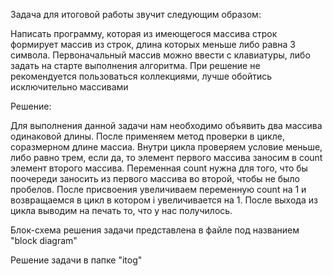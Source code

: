 Задача для итоговой работы звучит следующим образом:

Написать программу, которая из имеющегося массива строк формирует массив из строк, длина которых меньше либо равна 3 символа. Первоначальный массив можно ввести с клавиатуры, либо задать на старте выполнения алгоритма. При решение не рекомендуется пользоваться коллекциями, лучше обойтись исключительно массивами

Решение:

Для выполнения данной задачи нам необходимо объявить два массива одинаковой длины. После применяем метод проверки в цикле, соразмерном длине массиа. Внутри цикла проверяем условие меньше, либо равно трем, если да, то элемент первого массива заносим в count элемент второго массива. Переменная count нужна для того, что бы поочереди заносить из первого массива во второй, чтобы не было пробелов. После присвоения увеличиваем переменную count на 1 и возвращаемся в цикл в котором i увеличивается на 1. После выхода из цикла выводим на печать то, что у нас получилось.

Блок-схема решения задачи представлена в файле под названием "block diagram"

Решение задачи в папке "itog"
